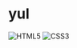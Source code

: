 # yul

![HTML5](https://img.shields.io/badge/-HTML5-F05032?style=for-the-bage&logo=html5&logoColor=ffffff)
![CSS3](https://img.shields.io/badge/-CSS3-007ACC?style=for-the-badge&logo=css3)
